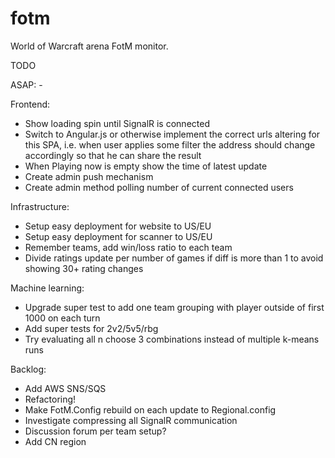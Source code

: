 fotm
====

World of Warcraft arena FotM monitor.

TODO

ASAP: -

Frontend:
- Show loading spin until SignalR is connected
- Switch to Angular.js or otherwise implement the correct urls altering for this SPA, i.e. when user applies some filter the address should change accordingly so that he can share the result
- When Playing now is empty show the time of latest update
- Create admin push mechanism
- Create admin method polling number of current connected users

Infrastructure:
- Setup easy deployment for website to US/EU
- Setup easy deployment for scanner to US/EU
- Remember teams, add win/loss ratio to each team
- Divide ratings update per number of games if diff is more than 1 to avoid showing 30+ rating changes

Machine learning:
- Upgrade super test to add one team grouping with player outside of first 1000 on each turn
- Add super tests for 2v2/5v5/rbg
- Try evaluating all n choose 3 combinations instead of multiple k-means runs

Backlog:
- Add AWS SNS/SQS
- Refactoring!
- Make FotM.Config rebuild on each update to Regional.config
- Investigate compressing all SignalR communication
- Discussion forum per team setup?
- Add CN region

